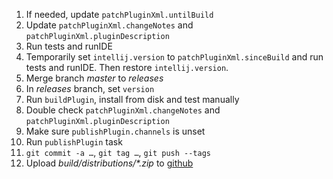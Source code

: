 1. If needed, update `patchPluginXml.untilBuild`
1. Update `patchPluginXml.changeNotes` and `patchPluginXml.pluginDescription`
1. Run tests and runIDE
1. Temporarily set `intellij.version` to `patchPluginXml.sinceBuild` and run tests and runIDE. Then restore `intellij.version`.
1. Merge branch *master* to *releases*
1. In *releases* branch, set `version`
1. Run `buildPlugin`, install from disk and test manually
1. Double check `patchPluginXml.changeNotes` and `patchPluginXml.pluginDescription`
1. Make sure `publishPlugin.channels` is unset
1. Run `publishPlugin` task
1. `git commit -a …`, `git tag …`, `git push --tags`
1. Upload _build/distributions/*.zip_ to [github](https://github.com/ThomasR/intellij-diff-plugin/releases/new)
